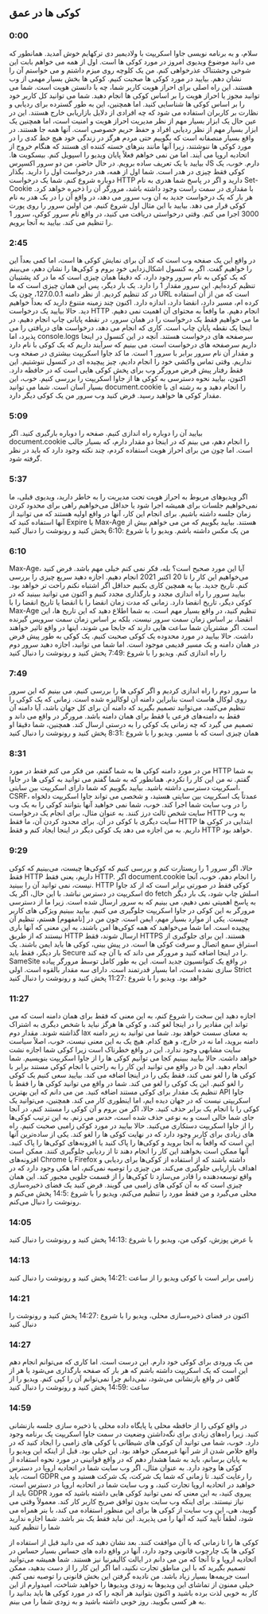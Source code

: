 ## کوکی ها در عمق
### 0:00
سلام، و به برنامه نویسی جاوا اسکریپت با ولادیمیر دی ترکهایم خوش آمدید. همانطور که می دانید موضوع ویدیوی امروز در مورد کوکی ها است. اول از همه می خواهم بابت این شوخی وحشتناک عذرخواهی کنم. من یک کلوچه روی میزم داشتم و می خواستم آن را نشان دهم. بیایید در مورد کوکی ها صحبت کنیم. کوکی ها بخش بسیار مهمی از وب هستند. این راه اصلی برای احراز هویت کاربر شما، چه با دانستن هویت است. شما می توانید مجوز یا احراز هویت را بر اساس کوکی ها انجام دهید. شما می توانید کل کاربر خود را بر اساس کوکی ها شناسایی کنید. اما همچنین، این به طور گسترده برای ردیابی و نظارت بر کاربران استفاده می شود که چه افرادی از دلایل بازاریابی خارج هستند. این در عین حال یک ابزار بسیار مهم از نظر مدیریت احراز هویت و امنیت است، اما همچنین یک ابزار بسیار مهم از نظر ردیابی افراد و حفظ حریم خصوصی است. آنها همه جا هستند. در واقع بسیار منصفانه است که بگوییم حتی مردم هرگز در زندگی خود هیچ خط کدی را در مورد کوکی ها ننوشتند، زیرا آنها مانند بنرهای خسته کننده ای هستند که هنگام خروج از اتحادیه اروپا می آیند. اما من نمی خواهم فعلاً پایان ویدیو را اسپویل کنم. بیسکویت ها. بیایید با یک تعریف ساده برویم. در حال حاضر، من دو سرور اکسپرس JS دارم. خوب، یک کوکی فقط چیزی در هدر است. شما اول از همه، هدر درخواست اول را دارید. بگذار دوباره شروع کنم. شما یک درخواست HTTP دارید و اگر در پاسخ شما هدری به نام Set-Cookie با مقداری در سمت راست وجود داشته باشد، مرورگر آن را ذخیره خواهد کرد. هر بار که یک درخواست جدید به آن وب سرور می دهد، در واقع آن را در یک هدر به نام کوکی قرار می دهد. بیایید با این مثال اول شروع کنیم. من اولین سرور را روی پورت 3000 اجرا می کنم. وقتی درخواستی دریافت می کنید، در واقع نام سرور کوکی، سرور 1 را تنظیم می کند. بیایید به آنجا برویم.

### 2:45
در واقع این یک صفحه وب است که کد آن برای نمایش کوکی ها است، اما کمی بعداً این را خواهیم گفت. اگر به کنسول اشکال‌زدایی خود بروم و کوکی‌ها را نشان دهم، می‌بینم که یک کوکی به نام سرور وجود دارد، که دقیقاً همان چیزی است که ما در کد پشتیبان تنظیم کرده‌ایم. این سرور مقدار 1 را دارد. یک بار دیگر، پس این همان چیزی است که ما در کد تنظیم کردیم. از نظر دامنه 127.0.0.1، چون یک URL است که من از آن استفاده کرده ام، مسیر دارد، انقضا دارد، اندازه دارد. اکنون چند زمینه متنوع دارید که بعداً خواهیم دید. حالا بیایید یک درخواست HTTP انجام دهیم. ما واقعاً به محتوای آن اهمیت نمی دهیم. ما می خواهیم فقط یک درخواست را در همان سرور، در نقطه پایانی چاپ انجام دهیم. در اینجا یک نقطه پایان چاپ است. کاری که انجام می دهد، درخواست های دریافتی را می پذیرد، اما console.logs سرصفحه های درخواست هستند. آنچه در این کنسول در اینجا داریم سرصفحه های درخواست است. می بینیم که سرآیند داریم که یک کوکی با نام دارد و مقدار آن نام سرور برابر با سرور 1 است. ما کد جاوا اسکریپت بیشتری در صفحه وب نداریم. وقتی تماس واکشی خود را انجام دادیم، چیز پیچیده ای در کنسول ننوشتیم. این فقط رفتار پیش فرض مرورگر وب برای پخش کوکی هایی است که در حافظه دارد. اکنون، بیایید نحوه دسترسی به کوکی ها از جاوا اسکریپت را بررسی کنیم. خوب، این بسیار آسان است. شما می توانید document.cookie را انجام دهید و به رشته ای با مقدار کوکی ها خواهید رسید. فرض کنید وب سرور من یک کوکی دیگر دارد.

### 5:09
بیایید آن را دوباره راه اندازی کنیم. صفحه را دوباره بارگیری کنید. اگر document.cookie را انجام دهم، می بینم که در اینجا دو مقدار دارم، که بسیار جالب است. اما چون من برای احراز هویت استفاده کردم، چند نکته وجود دارد که باید در نظر گرفته شود.

### 5:37
اگر ویدیوهای مربوط به احراز هویت تحت مدیریت را به خاطر دارید، ویدیوی قبلی، ما نمی‌خواهیم جلسات برای همیشه اجرا شود یا حداقل می‌خواهیم راهی برای محدود کردن زمان جلسه داشته باشیم. برای انجام این کار، آنها در واقع اولیه هستند که می توانید از آنها استفاده کنید که Expire یا Max-Age هستند. بیایید بگوییم که من می خواهم بیش از من یک مکس داشته باشم. ویدیو را با شروع :6:10 پخش کنید و رونوشت را دنبال کنید

### 6:10
Max-Age، آیا این مورد صحیح است؟ بله، فکر نمی کنم خیلی مهم باشد. فرض کنید می‌خواهیم این کار را تا 20 اکتبر 2021 انجام دهیم. اجازه دهید سریع چیزی را بررسی کنم. تاریخ جدید. بیا یه همچین کاری بکنیم حداقل اگر اشتباه نکنم راحت تر خواهد بود. بیایید سرور را راه اندازی مجدد و بارگذاری مجدد کنیم و اکنون می توانید ببینید که در کوکی دیگر، تاریخ انقضا دارد. زمانی که مدت زمان انقضا را با انقضا یا تاریخ انقضا را با Max-Age تنظیم کنید، در واقع بسیار مهم است. به شما اطلاع دهید که این تاریخ ها، این انقضا، بر اساس زمان سمت سرور نیست، بلکه بر اساس زمان سمت سرویس گیرنده است. اگر مشتریان شما ساعت هایی دارند که جابجا می شوند، اینها در واقع تاثیر خواهند داشت. حالا بیایید در مورد محدوده یک کوکی صحبت کنیم. یک کوکی به طور پیش فرض در همان دامنه و یک مسیر قدیمی موجود است. اما شما می توانید، اجازه دهید سرور دوم را راه اندازی کنم. ویدیو را با شروع :7:49 پخش کنید و رونوشت را دنبال کنید

### 7:49
ما سرور دوم را راه اندازی کردیم و اگر کوکی ها را بررسی کنیم، می بینیم که این سرور روی لوکال هاست است بنابراین دامنه آن لوکالیزه شده است. زمانی که یک کوکی را تنظیم می‌کنید، می‌توانید تصمیم بگیرید که دامنه آن برای کل جهان باشد، آیا دامنه آن فقط به دامنه‌های فرعی یا فقط برای همان دامنه باشد. مرورگر در واقع می داند و تصمیم می گیرد که چه زمانی یک کوکی را به درستی ارسال کند. همچنین، شما دقیقا
او همان چیزی است که با مسیر. ویدیو را با شروع :8:31 پخش کنید و رونوشت را دنبال کنید

### 8:31
من در مورد دامنه کوکی ها به شما گفتم، من فکر می کنم فقط در مورد HTTP به شما گفتم. نه من این کار را نکردم. همانطور که به شما گفتم می توانید به کوکی ها در جاوا اسکریپت دسترسی داشته باشید. بیایید بگوییم که شما دارای اسکریپت بین سایتی، CSRF، عمدتاً یک اسکریپت بین سایتی هستید، و شخصی می تواند جاوا اسکریپت دلخواه را در وب سایت شما اجرا کند. خوب، شما نمی خواهید آنها بتوانند کوکی را به یک وب سایت شخص ثالث درز کنند. به عنوان مثال، برای انجام یک درخواست HTTP به وب سایت دیگری با کوکی در آن. برای محدود کردن آن، ما فقط HTTP ابتدایی در کوکی ها داریم. به من اجازه می دهد یک کوکی دیگر در اینجا ایجاد کنم و فقط HTTP خواهد بود.

### 9:29
حالا، اگر سرور 1 را ریستارت کنم و بررسی کنیم که کوکی‌ها چیست، می‌بینیم که کوکی فقط HTTP داریم، یعنی فقط HTTP. اگر document.cookie را انجام دهم، خوب، آنجا نیست، نمی توانید آن را ببینید. HTTP کوکی فقط در صورتی برابر است که از کد جاوا اسکریپت در دسترس نباشد. با این حال، اگر یک do fetch اسلش چاپ شود، یک بار دیگر به پاسخ اهمیتی نمی دهیم، می بینیم که به سرور ارسال شده است. زیرا ما از دسترسی مرورگر به این کوکی در جاوا اسکریپت جلوگیری می کنیم. بیایید ببینیم ویژگی های کاربر چیست. یکی از موارد بسیار مهم، ایمن است. چون من در [نامفهوم] هستم، تنظیم آن پیچیده است. اما شما می‌خواهید که همه کوکی‌ها امن باشند، به این معنی که آنها باری نیستند که از طریق HTTP ارسال شوند، فقط HTTPS هستند. این برای جلوگیری از استراق سمع اتصال و سرقت کوکی ها است. در پیش بینی، کوکی ها باید ایمن باشند. یک بار دیگر، فقط باید Secure را در اینجا اضافه کنید و مرورگر می داند که با آن چه کند. SameSite در واقع یک کنوانسیون جدید است. این به طور کامل توسط مرورگر پیاده سازی نشده است، اما بسیار قدرتمند است. دارای سه مقدار بالقوه است. اولی Strict خواهد بود. ویدیو را با شروع :11:27 پخش کنید و رونوشت را دنبال کنید

### 11:27
اجازه دهید این سخت را شروع کنم، به این معنی که فقط برای همان دامنه است که می تواند این مقادیر را در اینجا لغو کند، و کوکی ها هرگز نباید با شخص دیگری به اشتراک گذاشته شوند. مقدار دوم lax به معنای سست خواهد بود. شما می توانید به زیر دامنه دامنه بروید، اما نه در خارج، و هیچ کدام. هیچ یک به این معنی نیست، خوب، اصلاً سیاست سایت مشابهی وجود ندارد. این در واقع خطرناک است زیرا کوکی شما اجازه نشت خواهد داشت. حالا بیایید ببینیم کجا می توانیم کوکی ها را از جاوا اسکریپت بنویسیم. شما در واقع می توانید این کار را به راحتی با انجام کوکی مستند برابر با b انجام دهید. این کوکی ها را لغو نمی کند، فقط یکی را در اینجا اضافه می کند. بیایید سعی کنیم یک کوکی را لغو کنیم. این یک کوکی را لغو می کند. شما در واقع می توانید کوکی ها را فقط با تنظیم یک مقدار برای کوکی مستند اضافه کنید. من می دانم که این بهترین API جاوا اسکریپتی نیست که در جهان دیده ایم، اما اینطوری کار می کند. همچنین، می‌توانید یک کوکی را با انجام یک برابر حذف کنید. حالا، اگر من بروم و آن کوکی را مستند کنم، در آنجا جای شما خالی است و به نوعی حذف شده است، حدس می زنم. به این ترتیب کوکی‌ها را از جاوا اسکریپت دستکاری می‌کنید. حالا بیایید در مورد کوکی زامبی صحبت کنیم. راه های زیادی برای کاربر وجود دارد که در نهایت کوکی ها را لغو کند. یکی از ساده‌ترین آنها این است که واقعاً به آنجا بروید و کوکی‌ها را پاک کنید یا افزونه‌های کوکی‌ها را پاک کنید. آنها ممکن است بخواهند این کار را انجام دهند تا از ردیابی جلوگیری کنند. ممکن است افزونه‌های Chrome یا Firefox داشته باشند که از استفاده از کوکی‌ها برای ردیابی و اهداف بازاریابی جلوگیری می‌کند. من چیزی را توصیه نمی‌کنم، اما هکی وجود دارد که در واقع توسعه‌دهنده را قادر می‌سازد تا کوکی‌ها را از قسمت جلویی مجبور کند. این همان چیزی است که به آن کوکی های زامبی می گویند. فرض کنید یک فضای ذخیره‌سازی محلی می‌گیرد و من فقط مورد را تنظیم می‌کنم، ویدیو را با شروع :14:5 پخش می‌کنم و رونوشت را دنبال می‌کنم.

### 14:05
با عرض پوزش، کوکی من، ویدیو را با شروع :14:13 پخش کنید و رونوشت را دنبال کنید

### 14:13
زامبی برابر است با کوکی ویدیو را از ساعت :14:21 پخش کنید و رونوشت را دنبال کنید

### 14:21
اکنون در فضای ذخیره‌سازی محلی، ویدیو را با شروع :14:27 پخش کنید و رونوشت را دنبال کنید

### 14:27
من یک ورودی برای کوکی خود دارم. این درست است. اما کاری که می‌توانم انجام دهم این است که یک اسکریپت داشته باشم که هر بار که صفحه بارگذاری می‌شود یا هر از گاهی در واقع بازنشانی می‌شود، نمی‌دانم چرا نمی‌توانم آن را کپی کنم. ویدیو را از ساعت :14:59 پخش کنید و رونوشت را دنبال کنید

### 14:59
در واقع کوکی را از حافظه محلی یا پایگاه داده محلی یا ذخیره سازی جلسه بازنشانی کنید. زیرا راه‌های زیادی برای نگه‌داشتن وضعیت در سمت جاوا اسکریپت یک برنامه وجود دارد. خوب، شما می توانید آن کوکی های شیطانی یا کوکی های زامبی را ایجاد کنید که در واقع خلاص شدن از شر آنها غیرممکن خواهد بود. این خیلی بود. قبل از اینکه این ویدیو را به پایان برسانم، باید به شما هشدار دهم که در واقع قوانینی در مورد نحوه استفاده از کوکی ها وجود دارد. به عنوان مثال، اگر وب سایت شما در اتحادیه اروپا در دسترس است، باید GDPR را رعایت کنید. تا زمانی که شما یک شرکت، یک شرکت هستید و می خواهید در اتحادیه اروپا تجارت کنید، و وب سایت شما در اتحادیه اروپا در دسترس است، باید از GDPR پیروی کنید، به این معنی که نمی توانید کوکی هایی داشته باشید که مورد نیاز نیستند. برای اینکه وب سایت بدون توافق صریح کاربر کار کند. معمولاً وقتی می گویید، هی، این وب سایت از کوکی ها برای این منظور استفاده می کند، با بنر همراه می شود، لطفاً تأیید کنید که آنها را می پذیرید. این نباید فقط یک بنر باشد. شما اجازه ندارید شما را تنظیم کنید

کوکی ها را تا زمانی که با آن موافقت کنند. بعد نشان دهید که می دانید قبل از استفاده از کوکی ها یک چارچوب قانونی وجود دارد، آنها در واقع داده های حساس بسیار حساس در اتحادیه اروپا و تا آنجا که من می دانم در ایالت کالیفرنیا نیز هستند. شما همیشه می‌توانید تصمیم بگیرید که با این مناطق تجارت نکنید، اما اگر این کار را از دست بدهید، ممکن است جریمه‌ها بسیار زیاد باشد. من نادیده گرفتن این بخش قانونی را توصیه نمی کنم. خیلی ممنون از تماشای این ویدیوها به زودی ویدیوها را خواهید شناخت، امیدوارم از این کار به خوبی لذت برده باشید و اکنون بتوانید هر آنچه را که در مورد کوکی ها باید بدانید را به هر کسی بگویید. روز خوبی داشته باشید و به زودی شما را می بینم.

